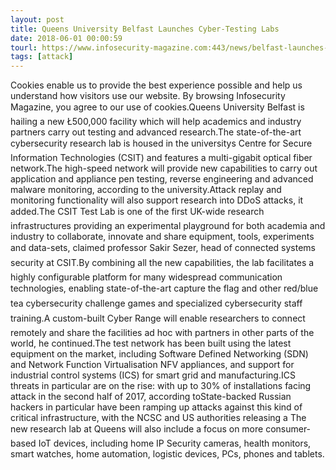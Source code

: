```yaml
---
layout: post
title: Queens University Belfast Launches Cyber-Testing Labs
date: 2018-06-01 00:00:59
tourl: https://www.infosecurity-magazine.com:443/news/belfast-launches-cybertesting-labs/
tags: [attack]
---
```

Cookies enable us to provide the best experience possible and help us understand how visitors use our website. By browsing Infosecurity Magazine, you agree to our use of cookies.Queens University Belfast is hailing a new Ł500,000 facility which will help academics and industry partners carry out testing and advanced research.The state-of-the-art cybersecurity research lab is housed in the universitys Centre for Secure Information Technologies (CSIT) and features a multi-gigabit optical fiber network.The high-speed network will provide new capabilities to carry out application and appliance pen testing, reverse engineering and advanced malware monitoring, according to the university.Attack replay and monitoring functionality will also support research into DDoS attacks, it added.The CSIT Test Lab is one of the first UK-wide research infrastructures providing an experimental playground for both academia and industry to collaborate, innovate and share equipment, tools, experiments and data-sets, claimed professor Sakir Sezer, head of connected systems security at CSIT.By combining all the new capabilities, the lab facilitates a highly configurable platform for many widespread communication technologies, enabling state-of-the-art capture the flag and other red/blue tea cybersecurity challenge games and specialized cybersecurity staff training.A custom-built Cyber Range will enable researchers to connect remotely and share the facilities ad hoc with partners in other parts of the world, he continued.The test network has been built using the latest equipment on the market, including Software Defined Networking (SDN) and Network Function Virtualisation NFV appliances, and support for industrial control systems (ICS) for smart grid and manufacturing.ICS threats in particular are on the rise: with up to 30% of installations facing attack in the second half of 2017, according toState-backed Russian hackers in particular have been ramping up attacks against this kind of critical infrastructure, with the NCSC and US authorities releasing a The new research lab at Queens will also include a focus on more consumer-based IoT devices, including home IP Security cameras, health monitors, smart watches, home automation, logistic devices, PCs, phones and tablets.